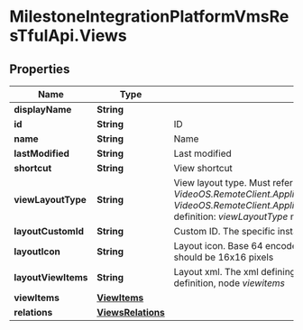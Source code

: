 # MilestoneIntegrationPlatformVmsResTfulApi.Views

## Properties
Name | Type | Description | Notes
------------ | ------------- | ------------- | -------------
**displayName** | **String** |  | [optional] 
**id** | **String** | ID | [optional] 
**name** | **String** | Name | [optional] 
**lastModified** | **String** | Last modified | [optional] 
**shortcut** | **String** | View shortcut | [optional] 
**viewLayoutType** | **String** | View layout type. Must refer to a class in the Smart Client, like: *VideoOS.RemoteClient.Application.Data.ViewLayouts.ViewLayoutCustom, VideoOS.RemoteClient.Application*. Can be taken from the Layout xml definition: *viewLayoutType* node. | [optional] 
**layoutCustomId** | **String** | Custom ID. The specific instance ID of this view and layout | [optional] 
**layoutIcon** | **String** | Layout icon. Base 64 encoded image representing the layout format, size should be 16x16 pixels | [optional] 
**layoutViewItems** | **String** | Layout xml. The xml defining the layout, can be taken from the Layout xml definition, node *viewitems* | [optional] 
**viewItems** | [**ViewItems**](ViewItems.md) |  | [optional] 
**relations** | [**ViewsRelations**](ViewsRelations.md) |  | [optional] 
